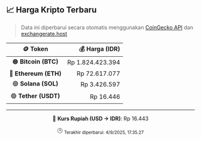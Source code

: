 

<!-- HARGA_KRIPTO -->
## 📈 Harga Kripto Terbaru

> Data ini diperbarui secara otomatis menggunakan [CoinGecko API](https://www.coingecko.com/) dan [exchangerate.host](https://exchangerate.host/)

<div align="center">

| 🪙 Token | 💰 Harga (IDR) |
|:------:|---------------:|
| 🟠 **Bitcoin (BTC)**   | Rp 1.824.423.394 |
| 🔵 **Ethereum (ETH)**  | Rp 72.617.077 |
| 🟣 **Solana (SOL)**    | Rp 3.426.597 |
| 🟢 **Tether (USDT)**   | Rp 16.446 |

---

💱 **Kurs Rupiah (USD → IDR)**: Rp 16.443

🕒 <sub>Terakhir diperbarui: 4/9/2025, 17.35.27</sub>

</div>
<!-- /HARGA_KRIPTO -->